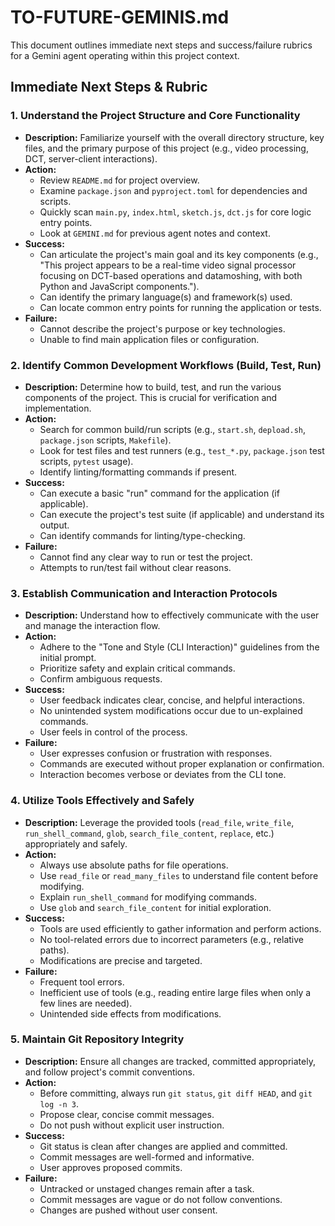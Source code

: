 # TO-FUTURE-GEMINIS.md

This document outlines immediate next steps and success/failure rubrics for a Gemini agent operating within this project context.

## Immediate Next Steps & Rubric

### 1. Understand the Project Structure and Core Functionality

*   **Description:** Familiarize yourself with the overall directory structure, key files, and the primary purpose of this project (e.g., video processing, DCT, server-client interactions).
*   **Action:**
    *   Review `README.md` for project overview.
    *   Examine `package.json` and `pyproject.toml` for dependencies and scripts.
    *   Quickly scan `main.py`, `index.html`, `sketch.js`, `dct.js` for core logic entry points.
    *   Look at `GEMINI.md` for previous agent notes and context.
*   **Success:**
    *   Can articulate the project's main goal and its key components (e.g., "This project appears to be a real-time video signal processor focusing on DCT-based operations and datamoshing, with both Python and JavaScript components.").
    *   Can identify the primary language(s) and framework(s) used.
    *   Can locate common entry points for running the application or tests.
*   **Failure:**
    *   Cannot describe the project's purpose or key technologies.
    *   Unable to find main application files or configuration.

### 2. Identify Common Development Workflows (Build, Test, Run)

*   **Description:** Determine how to build, test, and run the various components of the project. This is crucial for verification and implementation.
*   **Action:**
    *   Search for common build/run scripts (e.g., `start.sh`, `depload.sh`, `package.json` scripts, `Makefile`).
    *   Look for test files and test runners (e.g., `test_*.py`, `package.json` test scripts, `pytest` usage).
    *   Identify linting/formatting commands if present.
*   **Success:**
    *   Can execute a basic "run" command for the application (if applicable).
    *   Can execute the project's test suite (if applicable) and understand its output.
    *   Can identify commands for linting/type-checking.
*   **Failure:**
    *   Cannot find any clear way to run or test the project.
    *   Attempts to run/test fail without clear reasons.

### 3. Establish Communication and Interaction Protocols

*   **Description:** Understand how to effectively communicate with the user and manage the interaction flow.
*   **Action:**
    *   Adhere to the "Tone and Style (CLI Interaction)" guidelines from the initial prompt.
    *   Prioritize safety and explain critical commands.
    *   Confirm ambiguous requests.
*   **Success:**
    *   User feedback indicates clear, concise, and helpful interactions.
    *   No unintended system modifications occur due to un-explained commands.
    *   User feels in control of the process.
*   **Failure:**
    *   User expresses confusion or frustration with responses.
    *   Commands are executed without proper explanation or confirmation.
    *   Interaction becomes verbose or deviates from the CLI tone.

### 4. Utilize Tools Effectively and Safely

*   **Description:** Leverage the provided tools (`read_file`, `write_file`, `run_shell_command`, `glob`, `search_file_content`, `replace`, etc.) appropriately and safely.
*   **Action:**
    *   Always use absolute paths for file operations.
    *   Use `read_file` or `read_many_files` to understand file content before modifying.
    *   Explain `run_shell_command` for modifying commands.
    *   Use `glob` and `search_file_content` for initial exploration.
*   **Success:**
    *   Tools are used efficiently to gather information and perform actions.
    *   No tool-related errors due to incorrect parameters (e.g., relative paths).
    *   Modifications are precise and targeted.
*   **Failure:**
    *   Frequent tool errors.
    *   Inefficient use of tools (e.g., reading entire large files when only a few lines are needed).
    *   Unintended side effects from modifications.

### 5. Maintain Git Repository Integrity

*   **Description:** Ensure all changes are tracked, committed appropriately, and follow project's commit conventions.
*   **Action:**
    *   Before committing, always run `git status`, `git diff HEAD`, and `git log -n 3`.
    *   Propose clear, concise commit messages.
    *   Do not push without explicit user instruction.
*   **Success:**
    *   Git status is clean after changes are applied and committed.
    *   Commit messages are well-formed and informative.
    *   User approves proposed commits.
*   **Failure:**
    *   Untracked or unstaged changes remain after a task.
    *   Commit messages are vague or do not follow conventions.
    *   Changes are pushed without user consent.